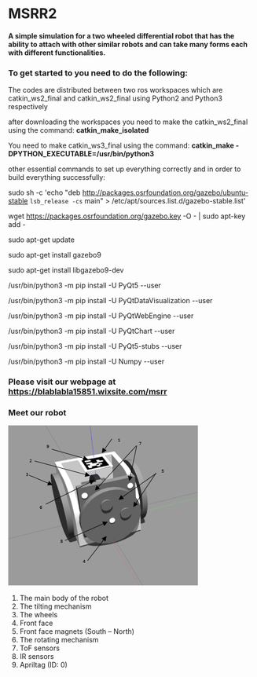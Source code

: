 # MSRR2
#### A simple simulation for a two wheeled differential robot that has the ability to attach with other similar robots and can take many forms each with different functionalities.

### To get started to you need to do the following:
The codes are distributed between two ros workspaces which are catkin_ws2_final and catkin_ws2_final using Python2 and Python3 respectively

after downloading the workspaces you need to make the catkin_ws2_final using the command: **catkin_make_isolated**

You need to make catkin_ws3_final using the command: **catkin_make -DPYTHON_EXECUTABLE=/usr/bin/python3**

other essential commands to set up everything correctly and in order to build everything successfully:

  sudo sh -c 'echo "deb http://packages.osrfoundation.org/gazebo/ubuntu-stable `lsb_release -cs` main" > /etc/apt/sources.list.d/gazebo-stable.list'
  
  wget https://packages.osrfoundation.org/gazebo.key -O - | sudo apt-key add -
  
  sudo apt-get update
  
  sudo apt-get install gazebo9
  
  sudo apt-get install libgazebo9-dev
  
  /usr/bin/python3 -m pip install -U PyQt5 --user
  
  /usr/bin/python3 -m pip install -U PyQtDataVisualization --user
  
  /usr/bin/python3 -m pip install -U PyQtWebEngine --user
  
  /usr/bin/python3 -m pip install -U PyQtChart --user
  
  /usr/bin/python3 -m pip install -U PyQt5-stubs --user
  
  /usr/bin/python3 -m pip install -U Numpy --user
  
### **Please visit our webpage at https://blablabla15851.wixsite.com/msrr**

### Meet our robot

![](Images/Model.png)

1)	The main body of the robot
2)	The tilting mechanism
3)	The wheels
4)	Front face
5)	Front face magnets (South – North)
6)	The rotating mechanism
7)	ToF sensors
8)	IR sensors
9)	Apriltag (ID: 0)
